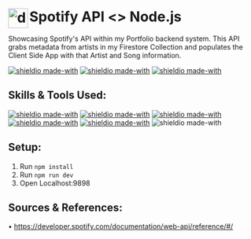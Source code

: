 # <h1 ><a href="https://developer.spotify.com/documentation/web-api/reference/#/" target="_blank" rel="noreferrer"> <img src="https://upload.wikimedia.org/wikipedia/commons/8/84/Spotify_icon.svg" alt="discogs" align="left" width="40" height="40" /></a> Spotify API <> Node.js </h1>
Showcasing Spotify's API within my Portfolio backend system. This API grabs metadata from artists in my Firestore Collection and populates the Client Side App with that Artist and Song information.

[![shieldio made-with](https://img.shields.io/badge/CourseType-Personal%20Project-brown?logo=google-scholar&logoColor=white)]() [![shieldio made-with](https://img.shields.io/badge/Status-Completed-darkgreen)]() [![shieldio made-with](https://img.shields.io/badge/Hours_Log-5%20Hours-black)]()



## Skills & Tools Used:
[![shieldio made-with](https://img.shields.io/badge/NodeJS-black?logo=node.js&style=for-the-badge)](https://nodejs.org/)
[![shieldio made-with](https://img.shields.io/badge/NPM-black?logo=npm&style=for-the-badge)](https://www.npmjs.com/)
[![shieldio made-with](https://img.shields.io/badge/Visual%20Studio%20Code-blue?logoColor=white&logo=visual-studio-code&style=for-the-badge)](https://code.visualstudio.com/)
[![shieldio made-with](https://img.shields.io/badge/Git--Fork-blue?logoColor=white&logo=git&style=for-the-badge)](https://git-fork.com/)
[![shieldio made-with](https://img.shields.io/badge/FireFox-blue?logoColor=white&logo=firefox&style=for-the-badge)](https://firefox.com/)
![shieldio made-with](https://img.shields.io/badge/Mac%20OS-FF8700?logo=apple&logoColor=white&style=for-the-badge)

## Setup:

1. Run `npm install`
2. Run `npm run dev`
3. Open Localhost:9898

## Sources & References:
 • https://developer.spotify.com/documentation/web-api/reference/#/
